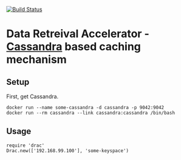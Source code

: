 [![Build Status](https://travis-ci.org/dawanda/drac.svg?branch=master)](https://travis-ci.org/dawanda/drac)

# Data Retreival Accelerator - [Cassandra](https://cassandra.apache.org/) based caching mechanism

## Setup

First, get Cassandra.

```
docker run --name some-cassandra -d cassandra -p 9042:9042
docker run --rm cassandra --link cassandra:cassandra /bin/bash
```



## Usage

```
require 'drac'
Drac.new(['192.168.99.100'], 'some-keyspace')
```
